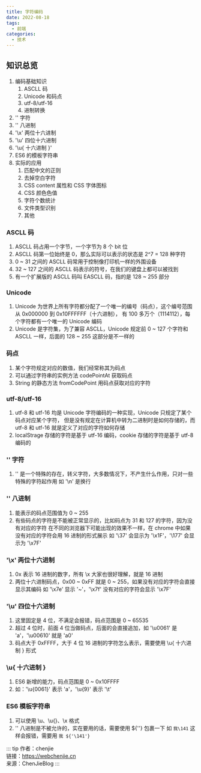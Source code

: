 ```yaml
---
title: 字符编码
date: 2022-08-18
tags:
  - 前端
categories:
  - 技术
---
```


## 知识总览

1. 编码基础知识
   1. ASCLL 码
   2. Unicode 和码点
   3. utf-8/utf-16
   4. 进制转换
2. '\' 字符
3. '\' 八进制
4. '\x' 两位十六进制
5. '\u' 四位十六进制
6. '\u{ 十六进制 }'
7. ES6 的模板字符串
8. 实际的应用
   1. 匹配中文的正则
   2. 去掉空白字符
   3. CSS content 属性和 CSS 字体图标
   4. CSS 颜色色值
   5. 字符个数统计
   6. 文件类型识别
   7. 其他

### ASCLL 码

1. ASCLL 码占用一个字节，一个字节为 8 个 bit 位
2. ASCLL 码第一位始终是 0，那么实际可以表示的状态是 2^7 = 128 种字符
3. 0 ~ 31 之间的 ASCLL 码常用于控制像打印机一样的外围设备
4. 32 ~ 127 之间的 ASCLL 码表示的符号，在我们的键盘上都可以被找到
5. 有一个扩展版的 ASCLL 码叫 EASCLL 码，指的是 128 ~ 255 部分

### Unicode

1. Unicode 为世界上所有字符都分配了一个唯一的编号（码点），这个编号范围从 0x000000 到 0x10FFFFFF（十六进制），
   有 100 多万个（1114112），每个字符都有一个唯一的 Unicode 编码
2. Unicode 是字符集，为了兼容 ASCLL，Unicode 规定前 0 ~ 127 个字符和 ASCLL 一样，后面的 128 ~ 255 这部分是不一样的

### 码点

1. 某个字符规定对应的数值，我们经常称其为码点
2. 可以通过字符串的实例方法 codePointAt 获取码点
3. String 的静态方法 fromCodePoint 用码点获取对应的字符

### utf-8/utf-16

1. utf-8 和 utf-16 均是 Unicode 字符编码的一种实现，Unicode 只规定了某个码点对应某个字符，
   但是没有规定在计算机中转为二进制时是如何存储的，而 utf-8 和 utf-16 就是定义了对应的字符如何存储
2. localStrage 存储的字符是基于 utf-16 编码，cookie 存储的字符是基于 utf-8 编码的

### '\' 字符

1. '\' 是一个特殊的存在，转义字符，大多数情况下，不产生什么作用，只对一些特殊的字符起作用
   如 '\n' 是换行

### '\' 八进制

1. 能表示的码点范围值为 0 ~ 255
2. 有些码点的字符是不能被正常显示的，比如码点为 31 和 127 的字符，因为没有对应的字符
   在不同的浏览器下可能出现的效果不一样，在 chrome 中如果没有对应的字符会用 16 进制的形式展示
   如 '\37' 会显示为 '\x1F'，'\177' 会显示为 '\x7F'

### '\x' 两位十六进制

1. 0x 表示 16 进制的数字，所有 \x 大家也很好理解，就是 16 进制
2. 两位十六进制码点，0x00 ~ 0xFF 就是 0 ~ 255，如果没有对应的字符会直接显示其编码
   如 '\x7e' 显示 '~'，'\x7f' 没有对应的字符会显示 '\x7F'

### '\u' 四位十六进制

1. 这里固定是 4 位，不满足会报错，码点范围是 0 ~ 65535
2. 超过 4 位时，前面 4 位当做码点，后面的会直接追加，如 '\u0061' 是 'a'，'\u00610' 就是 'a0'
3. 码点大于 0xFFFF，大于 4 位 16 进制的字符怎么表示，需要使用 \u{ 十六进制 } 形式

### \u{ 十六进制 }

1. ES6 新增的能力，码点范围是 0 ~ 0x10FFFF
2. 如：'\u{0061}' 表示 'a'，'\u{9}' 表示 '\t'

### ES6 模板字符串

1. 可以使用 \u、\u{}、\x 格式
2. '\' 八进制是不被允许的，实在要用的话，需要使用 ${''} 包裹一下
   如 `我\141` 这样会报错，需要用 `我 ${'\141'}`

::: tip
作者：chenjie <br>
链接：https://webchenjie.cn <br>
来源：ChenJieBlog
:::
